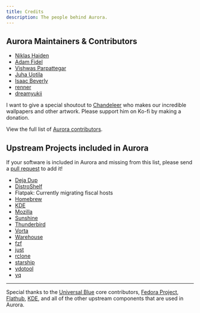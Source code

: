 ```yaml
---
title: Credits
description: The people behind Aurora.
---
```


## Aurora Maintainers & Contributors

- [Niklas Haiden](https://github.com/NiHaiden)
- [Adam Fidel](https://github.com/ledif)
- [Vishwas Parpattegar](https://github.com/RealVishy)
- [Juha Uotila](https://github.com/inffy)
- [Isaac Beverly](https://github.com/imbev)
- [renner](https://github.com/renner0e)
- [dreamyukii](https://github.com/dreamyukii)

I want to give a special shoutout to [Chandeleer](https://ko-fi.com/chandeleer) who makes our incredible wallpapers and other artwork. Please support him on Ko-fi by making a donation.

View the full list of [Aurora contributors](https://github.com/ublue-os/aurora/graphs/contributors).

## Upstream Projects included in Aurora

If your software is included in Aurora and missing from this list, please send a [pull request](https://github.com/ublue-os/aurora-docs) to add it!

- [Deja Dup](https://liberapay.com/DejaDup)
- [DistroShelf](https://github.com/sponsors/ranfdev)
- Flatpak: Currently migrating fiscal hosts
- [Homebrew](https://github.com/Homebrew/brew#donations)
- [KDE](https://kde.org/donate)
- [Mozilla](https://foundation.mozilla.org/en/?form=donate&gad_source=1)
- [Sunshine](https://github.com/sponsors/LizardByte)
- [Thunderbird](https://www.thunderbird.net/en-US/donate/)
- [Vorta](https://www.borgbackup.org/support/fund.html)
- [Warehouse](https://ko-fi.com/heliguy)
- [fzf](https://github.com/sponsors/junegunn)
- [just](https://github.com/sponsors/casey)
- [rclone](https://rclone.org/sponsor/)
- [starship](https://github.com/sponsors/starship)
- [ydotool](https://www.patreon.com/classicoldsong)
- [yq](https://github.com/sponsors/mikefarah)

---

Special thanks to the [Universal Blue](https://ublue.it) core contributors, [Fedora Project](https://fedoraproject.org/), [Flathub](https://flathub.org/), [KDE](https://kde.org/), and all of the other upstream components that are used in Aurora.
